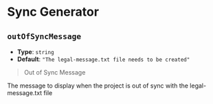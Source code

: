 
<!-- Generated by @storm-software/untyped -->
<!-- Do not edit this file directly -->

# Sync Generator

## `outOfSyncMessage`
- **Type**: `string`
- **Default**: `"The legal-message.txt file needs to be created"`

> Out of Sync Message


The message to display when the project is out of sync with the legal-message.txt file



